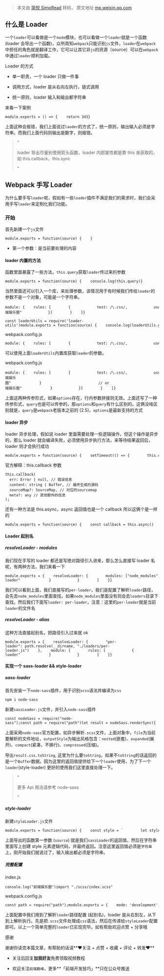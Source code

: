 > 本文由 [简悦 SimpRead](http://ksria.com/simpread/) 转码， 原文地址 [mp.weixin.qq.com](https://mp.weixin.qq.com/s/xx2SeZtga1-8nZ_TLcO52g)

什么是 Loader
----------

一个`loader`可以看做是一个`node`模块，也可以看做一个`loader`就是一个函数 (loader 会导出一个函数)，众所周知`webpack`只能识别`js`文件，`loader`在`webpack`中担任的角色就是翻译工作，它可以让其它非`js`的资源（source）可以在`webpack`中通过`loader`顺利加载。

Loader 的方式

*   单一职责，一个 loader 只做一件事
    
*   调用方式，loader 是从右向左执行，链式调用
    
*   统一原则，loader 输入和输出都字符串
    

来看一下案例

```
module.exports = () => {    return 343}
```

上面这种会报错，我们上面说过`laoder`的方式了，统一原则，输出输入必须是字符串。而我们上面代码则输出是数字，则报错。

> “
> 
> loader 导出尽量别使用箭头函数，loader 内部属性都是靠 this 来获取的，如 this.callback，this.sync
> 
> ”

Webpack 手写 Loader
-----------------

为什么要手写`loader`呢，假如有一些`loader`插件不满足我们的需求时，我们会采用手写`loader`来定制化我们功能。

### 开始

首先新建一个`js`文件

```
module.exports = function(source) {    }
```

*   第一个参数：是当前要处理的内容
    

#### loader 内置的方法

函数里面暴露了一些方法，`this.query`获取`loader`传过来的参数

```
module.exports = function(source) {    console.log(this.query)}
```

当然里面还可以引入一个库，来处理参数，该情况用于有时候我们传给`loader`的参数不是一个对象，可能是一个字符串。

```
module: {    rules: [        {            test: /\.css/,            use: [{                loader: "testLoader",                query: "前端娱乐圈"            }]        }    ]}
```

```
const loaderUtils = require('loader-utils')module.exports = function(source) {    console.log(loaderUtils.getOptions(this))}
```

webpack.config.js

```
module: {    rules: [        {            test: /\.css/,            use: [                "testLoader?            ]        }    ]}
```

可以使用上面`loaderUtils`内置库获取`loader`的参数。

webpack.config.js

```
module: {    rules: [        {            test: /\.css/,            use: [{             loader: "testLoader?,             options: {              name: "前端娱乐圈"             }                          // or                          query: {              name: "前端娱乐圈"             }            }]        }    ]}
```

上面这两种传参形式，如果`options`存在，行内参数拼接则无效。上面还写了一种传参形式，`query`也是可以传参的，那`options`和`query`有什么区别的。这俩没啥区别就是，`query`是`webpack`老版本之前的 (2.5)，`options`是最新支持的方式

#### loader 异步

loader 异步处理，假如说 loader 里面需要处理一些逻辑操作，但这个操作是异步的，那么 loader 就会编译失败，必须使用异步执行方法，来等待结果返回后，loader 则才会执行成功

```
module.exports = function(source) {    setTimeout(() => {        this.callback(1, source)    }, 3000)}
```

官方解释：this.callback 参数

```
this.callback(
  err: Error | null, // 错误信息
  content: string | Buffer, // 最终生成的源码
  sourceMap?: SourceMap, // 对应的sourcemap
  meta?: any // 其他额外的信息
);
```

还有一种方法是 this.async，async 返回值也是一个 callback 所以这俩个是一样的

```
module.exports = function(source) {    const callback = this.async()    setTimeout(() => {        callback(1, source)    }, 3000)}
```

#### Loader 起别名

##### resolveLoader - modules

我们现在手写的 loader 都还是写绝对路径引入进来，那么怎么直接写 loader 名呢，有两种方法，我们来看一下

```
module.exports = {    resolveLoader: {        modules: ["node_modules", "./loaders"]    },    module: {        rules: [            {                test: /\.js/                use: {                 loader: "per-loader"             }            }        ]    }}
```

我们可以看到上面，我们直接写的`per-loader`，我们是配置了解析`loader`路径，会先去`node_modules`里面查找，如果`node_modules`里面没有则会去`loaders`目录下查找。然后我们下面写`loader: per-loader`，注意：这里的`per-loader`就是当前`loader`的文件名

##### resolveLoader - alias

这种方法直接起别名，把路径引入过来就 ok

```
module.exports = {    resolveLoader: {        "per-loader": path.resolve(__dirname, "./loaders/per-loader.js")    },    module: {        rules: [            {                test: /\.js/                use: {                 loader: "per-loader"             }            }        ]    }}
```

#### 实现一个 sass-loader && style-loader

##### sass-loader

首先安装一下`node-sass`插件，用于识别`scss`语法并编译为`css`

```
npm i node-sass
```

新建`sassLoader.js`文件，并引入`node-sass`插件

```
const nodeSass = require("node-sass");const path = require("path")let result = nodeSass.renderSync({    file: path.resolve(__dirname, "../src/scss/index.scss"),    outputStyle: 'expanded',});module.exports = function() {    return result.css.toString()}
```

上面采用`node-sass`官方配置，如异步解析`.scss`文件，上面对象中，`file`为当前要解析的文件地址，`outputStyle`为输出风格包含：`nested`(嵌套)、`expanded`(展开)、`compact`(紧凑，不换行)、`compressed`(压缩)。

导出`result.css.toString`, 这里为什么要`toString`，如果不`toString`的话返回的是一个`Buffer`数据。因为这里的返回值提供给下一个`loader`使用，为了下一个`loader`(style-loader) 更好的使用我们这里直接处理一下。

> “
> 
> 更多 Api 用法请参考 node-sass
> 
> ”

##### style-loader

新建`styleLoader.js`文件

```
module.exports = function(source) {    const style = `        let style = document.createElement("style");        style.innerHTML = ${JSON.stringify(source)};        document.head.appendChild(style) `    return style}
```

上面导出的函数第一参数 (`source`) 就是我们`sassLoader`的返回值，然后在字符串里面写上创建 style 元素逻辑代码，并最终返回。注意这里返回值必须是`字符串`上，刚开始我们就说过了，输入输出都必须是字符串。

##### 完整配置

index.js

```
console.log("前端娱乐圈")import "./scss/index.scss"
```

webpack.config.js

```
const path = require("path");module.exports = {    mode: 'development',    entry: {        main: './src/index.js'    },    output: {        path: path.resolve(__dirname, 'dist'),        filename: '[name].js'    },    resolveLoader: {       alias: {           "sassLoader": path.resolve(__dirname, "./loaders/sassLoader.js"),           "styleLoader": path.resolve(__dirname, "./loaders/styleLoader.js")       }    },    module: {        rules: [            {                test: /\.scss/,                use: ["styleLoader", "sassLoader"]            }        ]    }}
```

上面配置中我们用到了解析`loader`路径配置 (起别名)，loader 是从右到左，从下到上解析执行。先是把`.scss`文件处理成`css`语法，然后在传递给`styleLoader`配置即可。以上一个简单完整的`loader`已实现完毕。如有帮助欢迎点赞 + 分享哦

感谢

谢谢你读完本篇文章，有帮助的话请**❤️关注 + 点赞 + 收藏 + 评论 + 转发❤️**  

*   关注后回复**加我好友**免费领取视频教程
    
      
    
*   欢迎关注`前端巅峰`，更多**「前端开发技巧」**只在公众号推送